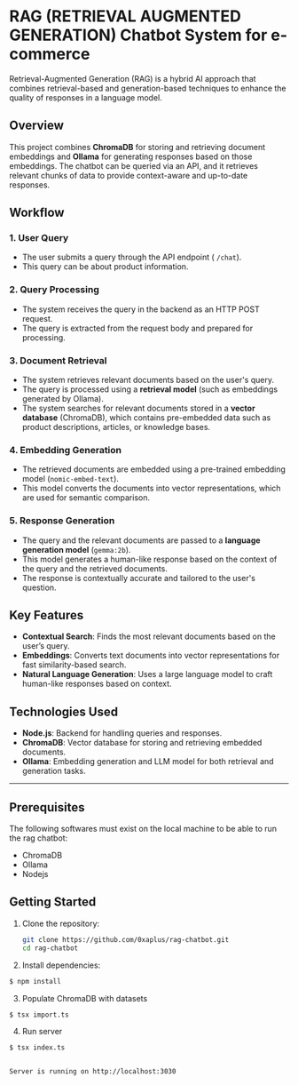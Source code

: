 # RAG (RETRIEVAL AUGMENTED GENERATION) Chatbot System for e-commerce

Retrieval-Augmented Generation (RAG) is a hybrid AI approach that combines retrieval-based and generation-based techniques to enhance the quality of responses in a language model. 

## Overview

This project combines **ChromaDB** for storing and retrieving document embeddings and **Ollama** for generating responses based on those embeddings. The chatbot can be queried via an API, and it retrieves relevant chunks of data to provide context-aware and up-to-date responses.


## Workflow

### 1. **User Query**
   - The user submits a query through the API endpoint ( `/chat`).
   - This query can be about product information.

### 2. **Query Processing**
   - The system receives the query in the backend as an HTTP POST request.
   - The query is extracted from the request body and prepared for processing.

### 3. **Document Retrieval**
   - The system retrieves relevant documents based on the user's query.
   - The query is processed using a **retrieval model** (such as embeddings generated by Ollama).
   - The system searches for relevant documents stored in a **vector database** (ChromaDB), which contains pre-embedded data such as product descriptions, articles, or knowledge bases.

### 4. **Embedding Generation**
   - The retrieved documents are embedded using a pre-trained embedding model (`nomic-embed-text`).
   - This model converts the documents into vector representations, which are used for semantic comparison.

### 5. **Response Generation**
   - The query and the relevant documents are passed to a **language generation model** (`gemma:2b`).
   - This model generates a human-like response based on the context of the query and the retrieved documents.
   - The response is contextually accurate and tailored to the user's question.



## Key Features

- **Contextual Search**: Finds the most relevant documents based on the user’s query.
- **Embeddings**: Converts text documents into vector representations for fast similarity-based search.
- **Natural Language Generation**: Uses a large language model to craft human-like responses based on context.



## Technologies Used

- **Node.js**: Backend for handling queries and responses.
- **ChromaDB**: Vector database for storing and retrieving embedded documents.
- **Ollama**: Embedding generation and LLM model for both retrieval and generation tasks.

---

## Prerequisites
The following softwares must exist on the local machine to be able to run the rag chatbot:
- ChromaDB
- Ollama
- Nodejs

## Getting Started

1. Clone the repository:
   ```bash
   git clone https://github.com/0xaplus/rag-chatbot.git
   cd rag-chatbot

2. Install dependencies:
```bash
$ npm install
```

3. Populate ChromaDB with datasets
```bash
$ tsx import.ts
```

4. Run server
```bash
$ tsx index.ts


Server is running on http://localhost:3030
```
